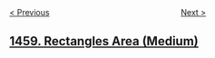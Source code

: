 <!--|This file generated by command(leetcode description); DO NOT EDIT.    |-->
<!--+----------------------------------------------------------------------+-->
<!--|@author    openset <openset.wang@gmail.com>                           |-->
<!--|@link      https://github.com/openset                                 |-->
<!--|@home      https://github.com/openset/leetcode                        |-->
<!--+----------------------------------------------------------------------+-->

[< Previous](../max-dot-product-of-two-subsequences "Max Dot Product of Two Subsequences")
　　　　　　　　　　　　　　　　
[Next >](../make-two-arrays-equal-by-reversing-sub-arrays "Make Two Arrays Equal by Reversing Sub-arrays")

## [1459. Rectangles Area (Medium)](https://leetcode.com/problems/rectangles-area "")


